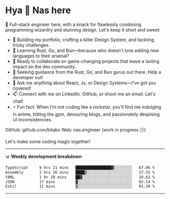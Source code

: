 # Hya 👋 Nas here

👋 Full-stack engineer here, with a knack for flawlessly combining programming wizardry and stunning design. Let's keep it short and sweet:

- 🔭 Building my portfolio, crafting a killer Design System, and tackling tricky challenges.
- 🌱 Learning Rust, Go, and Bun—because who doesn't love adding new languages to their arsenal?
- 👯 Ready to collaborate on game-changing projects that leave a lasting impact on the dev community.
- 🤔 Seeking guidance from the Rust, Go, and Bun gurus out there. Help a developer out!
- 💬 Ask me anything about React, Js, or Design Systems—I've got you covered!
- 📫 Connect with me on LinkedIn, GitHub, or shoot me an email. Let's chat!
- ⚡ Fun fact: When I'm not coding like a rockstar, you'll find me indulging in anime, hitting the gym, devouring blogs, and passionately despising UI inconsistencies.

GitHub: github.com/bitabs
Web: nas.engineer (work in progress 🕒)

Let's make some coding magic together!

-------
📊 **Weekly development breakdown**
<!--START_SECTION:waka-->

```txt
TypeScript     9 hrs 21 mins   ████████████████▓░░░░░░░░   67.06 %
Assembly       2 hrs 26 mins   ████▒░░░░░░░░░░░░░░░░░░░░   17.55 %
YAML           1 hr 28 mins    ██▓░░░░░░░░░░░░░░░░░░░░░░   10.63 %
JSON           17 mins         ▓░░░░░░░░░░░░░░░░░░░░░░░░   02.14 %
Ezhil          11 mins         ▒░░░░░░░░░░░░░░░░░░░░░░░░   01.39 %
```

<!--END_SECTION:waka-->
-------
